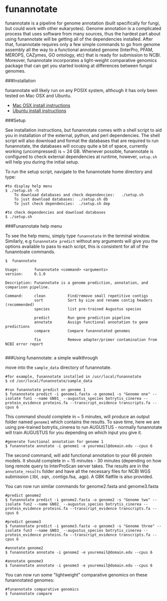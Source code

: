 # funannotate

funannotate is a pipeline for genome annotation (built specifically for fungi, but could work with other eukaryotes).  Genome annotation is a complicated process that uses software from many sources, thus the hardest part about using funannotate will be getting all of the dependencies installed.  After that, funannotate requires only a few simple commands to go from genome assembly all the way to a functional annotated genome (InterPro, PFAM, MEROPS, CAZymes, GO ontology, etc) that is ready for submission to NCBI.  Moreover, funannotate incorporates a light-weight comparative genomics package that can get you started looking at differences between fungal genomes.

###Installation

funannotate will likely run on any POSIX system, although it has only been tested on Mac OSX and Ubuntu.

* [Mac OSX install instructions](docs/mac_install.md)
* [Ubuntu install instructions](docs/ubuntu_install.md)

###Setup

See installation instructions, but funannotate comes with a shell script to aid you in installation of the external, python, and perl dependencies.  The shell script will also download and format the databases that are required to run funannotate, the databases will occupy quite a bit of space, currently working (uncompressed) is ~ 24 GB.  Whenever possible, funannotate is configured to check external dependencies at runtime, however, `setup.sh` will help you during the initial setup.

To run the setup script, navigate to the funannotate home directory and type:
```
#to display help menu
$ ./setup.sh -h
    To download databases and check dependencies:   ./setup.sh
    To just download databases:  ./setup.sh db
    To just check dependencies:  ./setup.sh dep

#to check dependencies and download databases
$ ./setup.sh
```

###Funannotate help menu

To see the help menu, simply type `funannotate` in the terminal window.  Similarly, e.g `funannotate predict` without any arguments will give you the options available to pass to each script, this is consistent for all of the funanntoate commands.
```
$  funannotate

Usage:       funannotate <command> <arguments>
version:     0.1.0

Description: Funannotate is a genome prediction, annotation, and comparison pipeline.
    
Command:     clean          Find/remove small repetitive contigs
             sort           Sort by size and rename contig headers (recommended)
             species        list pre-trained Augustus species
             
             predict        Run gene prediction pipeline
             annotate       Assign functional annotation to gene predictions
             compare        Compare funannotated genomes
             
             fix            Remove adapter/primer contamination from NCBI error report
             
```

###Using funannotate: a simple walkthrough

move into the `sample_data` directory of funannotate.

```
#for example, funannotate installed in /usr/local/funannotate
$ cd /usr/local/funannotate/sample_data

#run funannotate predict on genome 1
$ funannotate predict -i genome1.fasta -o genome1 -s "Genome one" --isolate fun1 --name GN01_ --augustus_species botrytis_cinerea --protein_evidence proteins.fa --transcript_evidence transcripts.fa --cpus 6

```
This command should complete in ~ 5 minutes, will produce an output folder named `genome1` which contains the results.  To save time, here we are using pre-trained botrytis_cinerea to run AUGUSTUS - normally funannotate will train AUGUSTUS for you depending on which input you give it.  

```
#generate functional annotation for genome 1
$ funannotate annotate -i genome1 -e youremail@domain.edu --cpus 6

```
The second command, will add functional annotation to your 66 protein models.  It should complete in ~ 15 minutes - 30 minutes (depending on how long remote query to InterProScan server takes.  The results are in the `annotate_results` folder and have all the necessary files for NCBI WGS submission (.tbl, .sqn, .contigs.fsa, .agp).  A GBK flatfile is also provided.


You can now run similar commands for genome2.fasta and genome3.fasta
```
#predict genome2
$ funannotate predict -i genome2.fasta -o genome2 -s "Genome two" --isolate fun2 --name GN02_ --augustus_species botrytis_cinerea --protein_evidence proteins.fa --transcript_evidence transcripts.fa --cpus 6

#predict genome3
$ funannotate predict -i genome3.fasta -o genome3 -s "Genome three" --isolate fun3 --name GN03_ --augustus_species botrytis_cinerea --protein_evidence proteins.fa --transcript_evidence transcripts.fa --cpus 6

#annotate genome2
$ funannotate annotate -i genome2 -e youremail@domain.edu --cpus 6

#annotate genome3
$ funannotate annotate -i genome3 -e youremail@domain.edu --cpus 6
```

You can now run some "lightweight" comparative genomics on these funannotated genomes:

```
#funannotate comparative genomics
$ funannotate compare

```